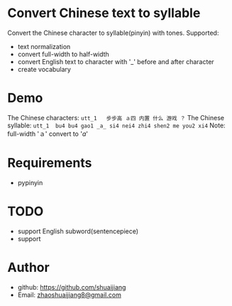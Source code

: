 # Convert Chinese text to syllable
Convert the Chinese character to syllable(pinyin) with tones.
Supported:
- text normalization
- convert full-width to half-width 
- convert English text to character with '_' before and after character 
- create vocabulary

# Demo
The Chinese characters:
`utt_1   步步高 ａ四 内置 什么 游戏 ？`
The Chinese syllable:
`utt_1  bu4 bu4 gao1 _a_ si4 nei4 zhi4 shen2 me you2 xi4`
Note: full-width 'ａ' convert to '_a_'

# Requirements
- pypinyin

# TODO
- support English subword(sentencepiece) 
- support 

# Author
- github: https://github.com/shuaijiang
- Email: zhaoshuaijiang8@gmail.com
